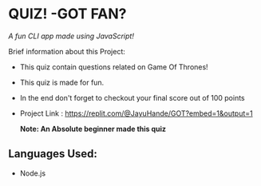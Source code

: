 # QUIZ! -GOT FAN? 

*A fun CLI app made using JavaScript!*

Brief information about this Project:

- This quiz contain questions related on Game Of Thrones!

- This quiz is made for fun.

- In the end don't forget to checkout your final score out of 100 points

- Project Link : https://replit.com/@JayuHande/GOT?embed=1&output=1

  **Note: An Absolute beginner made this quiz**

## Languages Used:
 - Node.js

